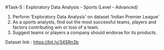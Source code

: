 #Task-5 : Exploratory Data Analysis - Sports (Level - Advanced)
1. Perform ‘Exploratory Data Analysis’ on dataset ‘Indian Premier League’
2. As a sports analysts, find out the most successful teams, players and factors contributing win or loss of a team.
3. Suggest teams or players a company should endorse for its products.

Dataset link : https://bit.ly/34SRn3b
